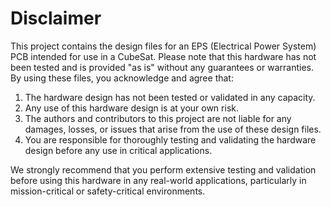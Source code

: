 # Disclaimer

This project contains the design files for an EPS (Electrical Power System) PCB intended for use in a CubeSat. Please note that this hardware has not been tested and is provided "as is" without any guarantees or warranties. By using these files, you acknowledge and agree that:

1. The hardware design has not been tested or validated in any capacity.
2. Any use of this hardware design is at your own risk.
3. The authors and contributors to this project are not liable for any damages, losses, or issues that arise from the use of these design files.
4. You are responsible for thoroughly testing and validating the hardware design before any use in critical applications.

We strongly recommend that you perform extensive testing and validation before using this hardware in any real-world applications, particularly in mission-critical or safety-critical environments.